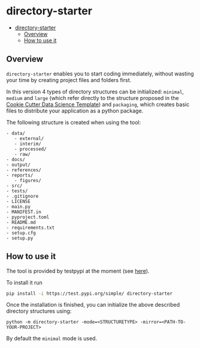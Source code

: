 # directory-starter
- [directory-starter](#directory-starter)
  - [Overview](#overview)
  - [How to use it](#how-to-use-it)

## Overview
`directory-starter` enables you to start coding immediately, without wasting your time by creating project files and folders first.

In this version 4 types of directory structures can be initialized: `minimal`, `medium` and `large` (which refer directly to the structure proposed in the [Cookie Cutter Data Science Template](https://drivendata.github.io/cookiecutter-data-science/)) and `packaging`, which creates basic files to distribute your application as a python package. 

The following structure is created when using the tool:
```
- data/ 
   - external/
   - interim/ 
   - processed/
   - raw/ 
- docs/
- output/
- references/
- reports/
   - figures/
- src/
- tests/
- .gitignore
- LICENSE
- main.py
- MANIFEST.in
- pyproject.toml
- README.md
- requirements.txt
- setup.cfg
- setup.py
```

## How to use it
The tool is provided by testpypi at the moment (see [here](https://test.pypi.org/project/directory-starter/)).

To install it run 
```bash
pip install -i https://test.pypi.org/simple/ directory-starter
```

Once the installation is finished, you can initialize the above described directory structures using:
```
python -m directory-starter -mode=<STRUCTURETYPE> -mirror=<PATH-TO-YOUR-PROJECT>
```
By default the `minimal` mode is used.
